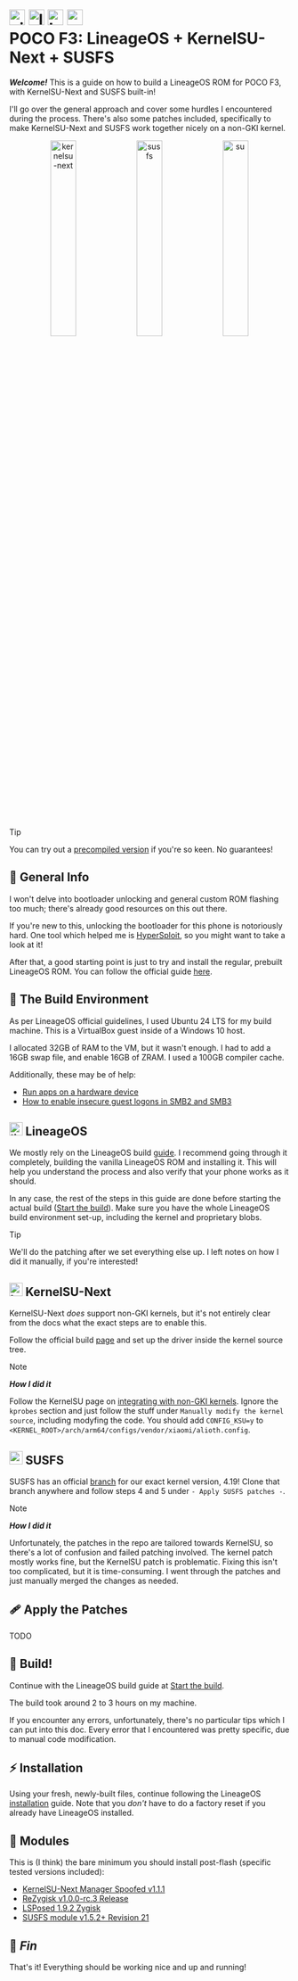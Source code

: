 # <img height="28" alt="xiaomi-logo" src="https://github.com/user-attachments/assets/d6fd8ae6-1dd1-4d9f-be16-9631f4a2028b" /> <img height="28" alt="lineageos-logo" src="https://github.com/user-attachments/assets/892b2613-53ee-4431-adfa-d58d6c610b7a" /> <img height="28" alt="kernelsu-next-logo" src="https://github.com/user-attachments/assets/4629eb5d-6681-4e6e-b3af-0bd2b15be5c0" /> <img height="28" alt="susfs-logo" src="https://github.com/user-attachments/assets/13af3f4e-3905-41f3-84c0-79a066f27b71" /> <br> POCO F3: LineageOS + KernelSU-Next + SUSFS

**_Welcome!_** This is a guide on how to build a LineageOS ROM for POCO F3, with KernelSU-Next and SUSFS built-in!

I'll go over the general approach and cover some hurdles I encountered during the process. There's also some patches included, specifically to make KernelSU-Next and SUSFS work together nicely on a non-GKI kernel.

<p align='center'>
  <img width="30%" alt="kernelsu-next" src="https://github.com/user-attachments/assets/67cf6bdd-8500-4357-af32-6d87559fb52d" />
  <img width="30%" alt="susfs" src="https://github.com/user-attachments/assets/6b5e6902-fd90-419a-8478-aa0637cade96" />
  <img width="30%" alt="su" src="https://github.com/user-attachments/assets/b7e28cd5-2e4c-4287-941a-fecff4ff762f" />
</p>

</br>

</br>

> [!TIP]
> You can try out a [precompiled version](https://github.com/hauzer/poco-f3-lineageos-kernelsu-next-susfs/releases/tag/lineageos-22.2_kernelsu-next-1.1.1_susfs-1.5.2%2Br21) if you're so keen. No guarantees!


## 📝 General Info

I won't delve into bootloader unlocking and general custom ROM flashing too much; there's already good resources on this out there.

If you're new to this, unlocking the bootloader for this phone is notoriously hard. One tool which helped me is [HyperSploit](https://github.com/TheAirBlow/HyperSploit), so you might want to take a look at it!

After that, a good starting point is just to try and install the regular, prebuilt LineageOS ROM. You can follow the official guide [here](https://wiki.lineageos.org/devices/alioth/install/variant1/).


## 🌲 The Build Environment

As per LineageOS official guidelines, I used Ubuntu 24 LTS for my build machine. This is a VirtualBox guest inside of a Windows 10 host.

I allocated 32GB of RAM to the VM, but it wasn't enough. I had to add a 16GB swap file, and enable 16GB of ZRAM. I used a 100GB compiler cache.

Additionally, these may be of help:

* [Run apps on a hardware device](https://developer.android.com/studio/run/device)
* [How to enable insecure guest logons in SMB2 and SMB3](https://learn.microsoft.com/en-us/windows-server/storage/file-server/enable-insecure-guest-logons-smb2-and-smb3)


## <img height="24" alt="lineageos-logo" src="https://github.com/user-attachments/assets/892b2613-53ee-4431-adfa-d58d6c610b7a" /> LineageOS

We mostly rely on the LineageOS build [guide](https://wiki.lineageos.org/devices/alioth/build/variant1/). I recommend going through it completely, building the vanilla LineageOS ROM and installing it. This will help you understand the process and also verify that your phone works as it should.

In any case, the rest of the steps in this guide are done before starting the actual build ([Start the build](https://wiki.lineageos.org/devices/alioth/build/variant1/#start-the-build)). Make sure you have the whole LineageOS build environment set-up, including the kernel and proprietary blobs.

> [!TIP]
> We'll do the patching after we set everything else up. I left notes on how I did it manually, if you're interested!


## <img height="24" alt="kernelsu-next-logo" src="https://github.com/user-attachments/assets/4629eb5d-6681-4e6e-b3af-0bd2b15be5c0" /> KernelSU-Next

KernelSU-Next _does_ support non-GKI kernels, but it's not entirely clear from the docs what the exact steps are to enable this.

Follow the official build [page](https://kernelsu-next.github.io/webpage/pages/installation.html) and set up the driver inside the kernel source tree.

> [!NOTE]
> _**How I did it**_
> 
> Follow the KernelSU page on [integrating with non-GKI kernels](https://kernelsu.org/guide/how-to-integrate-for-non-gki.html#manually-modify-the-kernel-source). Ignore the `kprobes` section and just follow the stuff under `Manually modify the kernel source`, including modyfing the code. You should add `CONFIG_KSU=y` to `<KERNEL_ROOT>/arch/arm64/configs/vendor/xiaomi/alioth.config`.


## <img height="24" alt="susfs-logo" src="https://github.com/user-attachments/assets/13af3f4e-3905-41f3-84c0-79a066f27b71" /> SUSFS

SUSFS has an official [branch](https://gitlab.com/simonpunk/susfs4ksu/-/tree/kernel-4.19) for our exact kernel version, 4.19! Clone that branch anywhere and follow steps 4 and 5 under `- Apply SUSFS patches -`.

> [!NOTE]
> _**How I did it**_
> 
> Unfortunately, the patches in the repo are tailored towards KernelSU, so there's a lot of confusion and failed patching involved. The kernel patch mostly works fine, but the KernelSU patch is problematic. Fixing this isn't too complicated, but it is time-consuming. I went through the patches and just manually merged the changes as needed.


## 🩹 Apply the Patches

TODO


## 🔨 Build!

Continue with the LineageOS build guide at [Start the build](https://wiki.lineageos.org/devices/alioth/build/variant1/).

The build took around 2 to 3 hours on my machine.

If you encounter any errors, unfortunately, there's no particular tips which I can put into this doc. Every error that I encountered was pretty specific, due to manual code modification.


## ⚡ Installation

Using your fresh, newly-built files, continue following the LineageOS [installation](https://wiki.lineageos.org/devices/alioth/install/variant1/#installing-lineage-recovery-using-fastboot) guide. Note that you _don't_ have to do a factory reset if you already have LineageOS installed.

## 🧩 Modules

This is (I think) the bare minimum you should install post-flash (specific tested versions included):

* [KernelSU-Next Manager Spoofed v1.1.1](https://github.com/KernelSU-Next/KernelSU-Next/releases/tag/v1.1.1)
* [ReZygisk v1.0.0-rc.3 Release](https://github.com/PerformanC/ReZygisk/releases/tag/v1.0.0-rc.3)
* [LSPosed 1.9.2 Zygisk](https://github.com/LSPosed/LSPosed/releases/tag/v1.9.2)
* [SUSFS module v1.5.2+ Revision 21](https://github.com/sidex15/susfs4ksu-module/releases/tag/v1.5.2%2B_R21)

## 🚀 _Fin_

That's it! Everything should be working nice and up and running!
